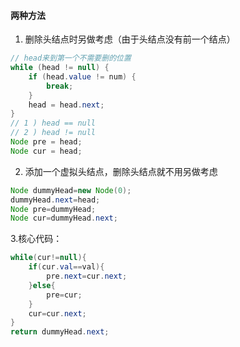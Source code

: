 #### 两种方法

1. 删除头结点时另做考虑（由于头结点没有前一个结点）

```java
// head来到第一个不需要删的位置
while (head != null) {
    if (head.value != num) {
        break;
    }
    head = head.next;
}
// 1 ) head == null
// 2 ) head != null
Node pre = head;
Node cur = head;
```



2. 添加一个虚拟头结点，删除头结点就不用另做考虑

```java
Node dummyHead=new Node(0);
dummyHead.next=head;
Node pre=dummyHead;
Node cur=dummyHead.next;
```



3.核心代码：


```java
while(cur!=null){
    if(cur.val==val){
        pre.next=cur.next;
    }else{
        pre=cur;
    }
    cur=cur.next;
}
return dummyHead.next;
```



